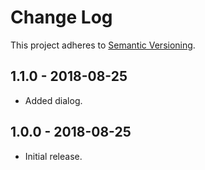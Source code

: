 # Change Log

This project adheres to
[Semantic Versioning](https://semver.org/spec/v2.0.0.html).

## 1.1.0 - 2018-08-25
- Added dialog.

## 1.0.0 - 2018-08-25
- Initial release.
